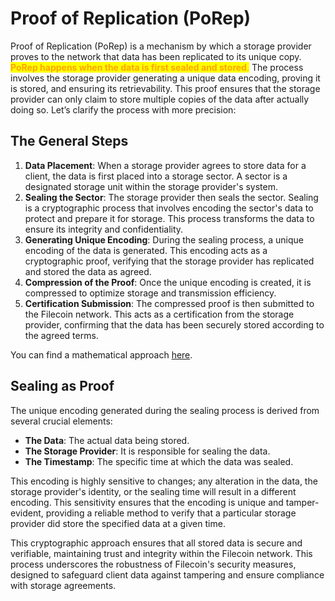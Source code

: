 # Proof of Replication (PoRep)

Proof of Replication (PoRep) is a mechanism by which a storage provider proves to the network that data has been replicated to its unique copy. <mark style="color:orange;">**PoRep happens when the data is first sealed and stored**</mark><mark style="color:orange;">.</mark> The process involves the storage provider generating a unique data encoding, proving it is stored, and ensuring its retrievability. This proof ensures that the storage provider can only claim to store multiple copies of the data after actually doing so. Let’s clarify the process with more precision:

## The General Steps

1. **Data Placement**: When a storage provider agrees to store data for a client, the data is first placed into a storage sector. A sector is a designated storage unit within the storage provider's system.
2. **Sealing the Sector**: The storage provider then seals the sector. Sealing is a cryptographic process that involves encoding the sector's data to protect and prepare it for storage. This process transforms the data to ensure its integrity and confidentiality.
3. **Generating Unique Encoding**: During the sealing process, a unique encoding of the data is generated. This encoding acts as a cryptographic proof, verifying that the storage provider has replicated and stored the data as agreed.
4. **Compression of the Proof**: Once the unique encoding is created, it is compressed to optimize storage and transmission efficiency.
5. **Certification Submission**: The compressed proof is then submitted to the Filecoin network. This acts as a certification from the storage provider, confirming that the data has been securely stored according to the agreed terms.

You can find a mathematical approach [here](https://filecoin.io/proof-of-replication.pdf).

## Sealing as Proof

The unique encoding generated during the sealing process is derived from several crucial elements:

* **The Data**: The actual data being stored.
* **The Storage Provider**: It is responsible for sealing the data.
* **The Timestamp**: The specific time at which the data was sealed.

This encoding is highly sensitive to changes; any alteration in the data, the storage provider's identity, or the sealing time will result in a different encoding. This sensitivity ensures that the encoding is unique and tamper-evident, providing a reliable method to verify that a particular storage provider did store the specified data at a given time.

This cryptographic approach ensures that all stored data is secure and verifiable, maintaining trust and integrity within the Filecoin network. This process underscores the robustness of Filecoin's security measures, designed to safeguard client data against tampering and ensure compliance with storage agreements.
